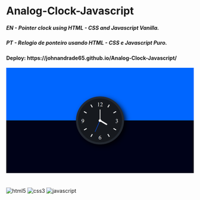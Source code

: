﻿# Analog-Clock-Javascript
<h5>EN - Pointer clock using HTML - CSS and Javascript Vanilla.</h5>
<h5>PT - Relogio de ponteiro usando HTML - CSS e Javascript Puro.</h5>
<h4>Deploy: https://johnandrade65.github.io/Analog-Clock-Javascript/</h4>
<img src="./assets/images/readme.png">
﻿<div style="display: inline_block"><br/>
  <img align="center" alt="html5" src="https://img.shields.io/badge/HTML5-E34F26?style=for-the-badge&logo=html5&logoColor=white"/>
  <img align="center" alt="css3" src="https://img.shields.io/badge/CSS3-1572B6?style=for-the-badge&logo=css3&logoColor=white"/>
  <img align="center" alt="javascript" src="https://img.shields.io/badge/JavaScript-323330?style=for-the-badge&logo=javascript&logoColor=F7DF1E"/>
</div>

